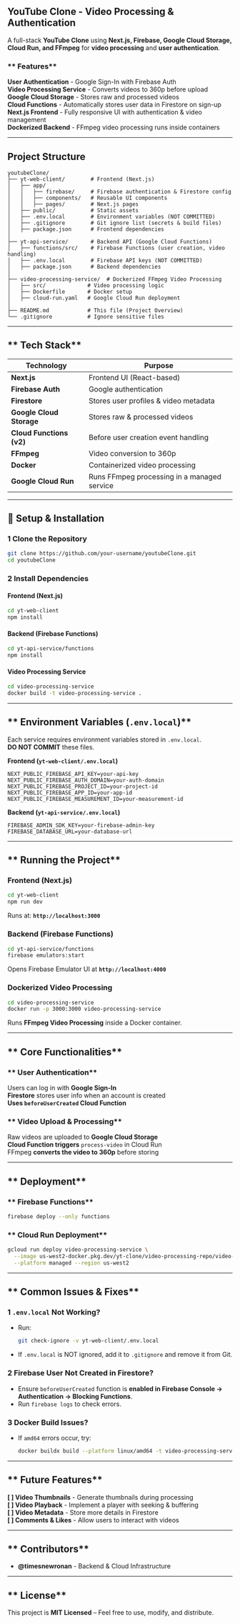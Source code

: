 ## **YouTube Clone** - Video Processing & Authentication

A full-stack **YouTube Clone** using **Next.js, Firebase, Google Cloud Storage, Cloud Run, and FFmpeg** for **video processing** and **user authentication**.

### ** Features**

 **User Authentication** - Google Sign-In with Firebase Auth  
 **Video Processing Service** - Converts videos to 360p before upload  
 **Google Cloud Storage** - Stores raw and processed videos  
 **Cloud Functions** - Automatically stores user data in Firestore on sign-up  
 **Next.js Frontend** - Fully responsive UI with authentication & video management  
 **Dockerized Backend** - FFmpeg video processing runs inside containers

---

## **Project Structure**

```
youtubeClone/
├── yt-web-client/        # Frontend (Next.js)
│   ├── app/
│   │   ├── firebase/     # Firebase authentication & Firestore config
│   │   ├── components/   # Reusable UI components
│   │   ├── pages/        # Next.js pages
│   ├── public/           # Static assets
│   ├── .env.local        # Environment variables (NOT COMMITTED)
│   ├── .gitignore        # Git ignore list (secrets & build files)
│   ├── package.json      # Frontend dependencies
│
├── yt-api-service/       # Backend API (Google Cloud Functions)
│   ├── functions/src/    # Firebase Functions (user creation, video handling)
│   ├── .env.local        # Firebase API keys (NOT COMMITTED)
│   ├── package.json      # Backend dependencies
│
├── video-processing-service/  # Dockerized FFmpeg Video Processing
│   ├── src/             # Video processing logic
│   ├── Dockerfile       # Docker setup
│   ├── cloud-run.yaml   # Google Cloud Run deployment
│
├── README.md            # This file (Project Overview)
└── .gitignore           # Ignore sensitive files
```

---

## ** Tech Stack**

| **Technology**           | **Purpose**                                 |
| ------------------------ | ------------------------------------------- |
| **Next.js**              | Frontend UI (React-based)                   |
| **Firebase Auth**        | Google authentication                       |
| **Firestore**            | Stores user profiles & video metadata       |
| **Google Cloud Storage** | Stores raw & processed videos               |
| **Cloud Functions (v2)** | Before user creation event handling         |
| **FFmpeg**               | Video conversion to 360p                    |
| **Docker**               | Containerized video processing              |
| **Google Cloud Run**     | Runs FFmpeg processing in a managed service |

---

## **🔧 Setup & Installation**

### **1️ Clone the Repository**

```bash
git clone https://github.com/your-username/youtubeClone.git
cd youtubeClone
```

### **2️ Install Dependencies**

####  **Frontend (Next.js)**

```bash
cd yt-web-client
npm install
```

####  **Backend (Firebase Functions)**

```bash
cd yt-api-service/functions
npm install
```

####  **Video Processing Service**

```bash
cd video-processing-service
docker build -t video-processing-service .
```

---

## ** Environment Variables (`.env.local`)**

Each service requires environment variables stored in `.env.local`.  
**DO NOT COMMIT** these files.

 **Frontend (`yt-web-client/.env.local`)**

```env
NEXT_PUBLIC_FIREBASE_API_KEY=your-api-key
NEXT_PUBLIC_FIREBASE_AUTH_DOMAIN=your-auth-domain
NEXT_PUBLIC_FIREBASE_PROJECT_ID=your-project-id
NEXT_PUBLIC_FIREBASE_APP_ID=your-app-id
NEXT_PUBLIC_FIREBASE_MEASUREMENT_ID=your-measurement-id
```

 **Backend (`yt-api-service/.env.local`)**

```env
FIREBASE_ADMIN_SDK_KEY=your-firebase-admin-key
FIREBASE_DATABASE_URL=your-database-url
```

---

## ** Running the Project**

### **Frontend (Next.js)**

```bash
cd yt-web-client
npm run dev
```

 Runs at: **`http://localhost:3000`**

### **Backend (Firebase Functions)**

```bash
cd yt-api-service/functions
firebase emulators:start
```

 Opens Firebase Emulator UI at **`http://localhost:4000`**

### **Dockerized Video Processing**

```bash
cd video-processing-service
docker run -p 3000:3000 video-processing-service
```

 Runs **FFmpeg Video Processing** inside a Docker container.

---

## ** Core Functionalities**

### ** User Authentication**

 Users can log in with **Google Sign-In**  
 **Firestore** stores user info when an account is created  
 **Uses `beforeUserCreated` Cloud Function**

### ** Video Upload & Processing**

 Raw videos are uploaded to **Google Cloud Storage**  
 **Cloud Function triggers** `process-video` in Cloud Run  
 FFmpeg **converts the video to 360p** before storing

---

## ** Deployment**

### ** Firebase Functions**

```bash
firebase deploy --only functions
```

### ** Cloud Run Deployment**

```bash
gcloud run deploy video-processing-service \
  --image us-west2-docker.pkg.dev/yt-clone/video-processing-repo/video-processing-service:latest \
  --platform managed --region us-west2
```

---

## ** Common Issues & Fixes**

### **1️ `.env.local` Not Working?**

- Run:
  ```bash
  git check-ignore -v yt-web-client/.env.local
  ```
- If `.env.local` is NOT ignored, add it to `.gitignore` and remove it from Git.

### **2️ Firebase User Not Created in Firestore?**

- Ensure `beforeUserCreated` function is **enabled in Firebase Console → Authentication → Blocking Functions**.
- Run `firebase logs` to check errors.

### **3️ Docker Build Issues?**

- If `amd64` errors occur, try:
  ```bash
  docker buildx build --platform linux/amd64 -t video-processing-service .
  ```

---

## ** Future Features**

 **[ ] Video Thumbnails** - Generate thumbnails during processing  
 **[ ] Video Playback** - Implement a player with seeking & buffering  
 **[ ] Video Metadata** - Store more details in Firestore  
 **[ ] Comments & Likes** - Allow users to interact with videos

---

## ** Contributors**

- **@timesnewronan** - Backend & Cloud Infrastructure

---

## ** License**

 This project is **MIT Licensed** – Feel free to use, modify, and distribute.
